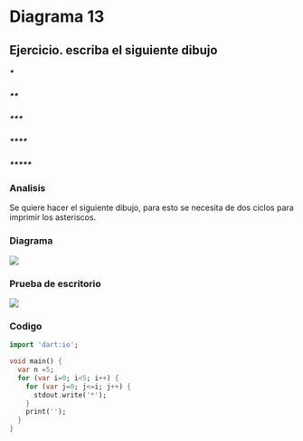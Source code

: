 # Diagrama 13
## Ejercicio. escriba el siguiente dibujo
##### * 
##### **
##### ***
##### ****
##### *****

### Analisis 
Se quiere hacer el siguiente dibujo, para esto se necesita de dos ciclos para imprimir los asteriscos.
### Diagrama
![](https://gyazo.com/babc771c08c0d691e2c25974a08fcba3.png)
### Prueba de escritorio
![](https://gyazo.com/2d8c0b75f19966ad21515af564b67d52.png)
### Codigo
```dart
import 'dart:io';

void main() {
  var n =5;
  for (var i=0; i<5; i++) {
    for (var j=0; j<=i; j++) {
      stdout.write('*');
    }
    print('');
  }
}
